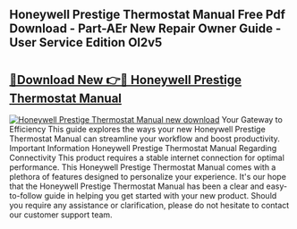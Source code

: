 ## Honeywell Prestige Thermostat Manual Free Pdf Download - Part-AEr New Repair Owner Guide - User Service Edition Ol2v5

# <h2><a href="http://bc31231.oget.top/?id=Honeywell+Prestige+Thermostat+Manual">🔗Download New 👉🔴 Honeywell Prestige Thermostat Manual</a></h2>

[![Honeywell Prestige Thermostat Manual new download](https://i.imgur.com/5g1atiW.png)](http://bc31231.oget.top/?id=Honeywell+Prestige+Thermostat+Manual)
Your Gateway to Efficiency This guide explores the ways your new Honeywell Prestige Thermostat Manual can streamline your workflow and boost productivity. Important Information Honeywell Prestige Thermostat Manual Regarding Connectivity This product requires a stable internet connection for optimal performance. This Honeywell Prestige Thermostat Manual comes with a plethora of features designed to personalize your experience. It's our hope that the Honeywell Prestige Thermostat Manual has been a clear and easy-to-follow guide in helping you get started with your new product. Should you require any assistance or clarification, please do not hesitate to contact our customer support team.
